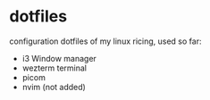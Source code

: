 # dotfiles

configuration dotfiles of my linux ricing, used so far:

- i3 Window manager 
- wezterm terminal
- picom 
- nvim (not added)
